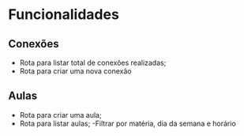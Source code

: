 # Funcionalidades

## Conexões

- Rota para listar total de conexões realizadas;
- Rota para criar uma nova conexão

## Aulas

- Rota para criar uma aula;
- Rota para listar aulas;
    -Filtrar por matéria, dia da semana e horário